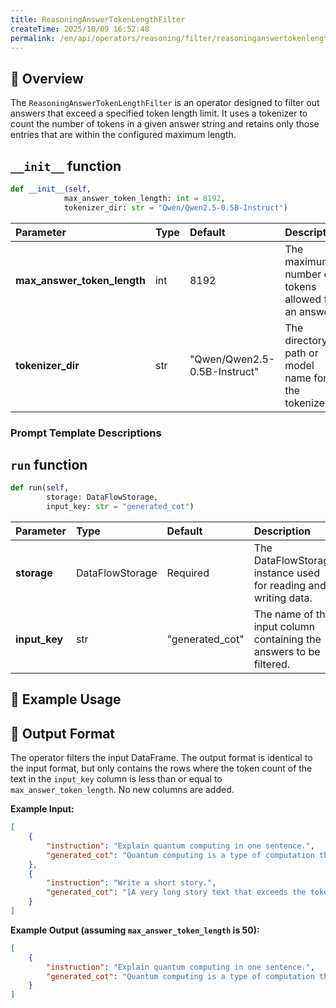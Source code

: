 ```yaml
---
title: ReasoningAnswerTokenLengthFilter
createTime: 2025/10/09 16:52:48
permalink: /en/api/operators/reasoning/filter/reasoninganswertokenlengthfilter/
---
```


## 📘 Overview

The `ReasoningAnswerTokenLengthFilter` is an operator designed to filter out answers that exceed a specified token length limit. It uses a tokenizer to count the number of tokens in a given answer string and retains only those entries that are within the configured maximum length.

## `__init__` function

```python
def __init__(self,
            max_answer_token_length: int = 8192,
            tokenizer_dir: str = "Qwen/Qwen2.5-0.5B-Instruct")
```

| Parameter                 | Type | Default                        | Description                                     |
| :------------------------ | :--- | :----------------------------- | :---------------------------------------------- |
| **max_answer_token_length** | int  | 8192                           | The maximum number of tokens allowed for an answer. |
| **tokenizer_dir**         | str  | "Qwen/Qwen2.5-0.5B-Instruct" | The directory path or model name for the tokenizer.   |

### Prompt Template Descriptions

## `run` function

```python
def run(self,
        storage: DataFlowStorage,
        input_key: str = "generated_cot")
```

| Parameter   | Type            | Default         | Description                                                          |
| :---------- | :-------------- | :-------------- | :------------------------------------------------------------------- |
| **storage** | DataFlowStorage | Required        | The DataFlowStorage instance used for reading and writing data.      |
| **input_key** | str             | "generated_cot" | The name of the input column containing the answers to be filtered. |

## 🧠 Example Usage

## 🧾 Output Format

The operator filters the input DataFrame. The output format is identical to the input format, but only contains the rows where the token count of the text in the `input_key` column is less than or equal to `max_answer_token_length`. No new columns are added.

**Example Input:**
```json
[
    {
        "instruction": "Explain quantum computing in one sentence.",
        "generated_cot": "Quantum computing is a type of computation that harnesses the collective properties of quantum states, such as superposition, interference, and entanglement, to perform calculations."
    },
    {
        "instruction": "Write a short story.",
        "generated_cot": "[A very long story text that exceeds the token limit...]"
    }
]
```

**Example Output (assuming `max_answer_token_length` is 50):**
```json
[
    {
        "instruction": "Explain quantum computing in one sentence.",
        "generated_cot": "Quantum computing is a type of computation that harnesses the collective properties of quantum states, such as superposition, interference, and entanglement, to perform calculations."
    }
]
```
